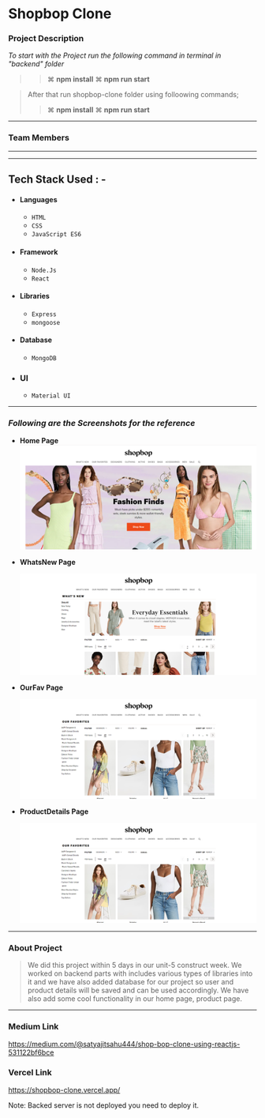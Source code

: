 # Shopbop Clone

### Project Description

_To start with the Project run the following command in terminal in "backend" folder_
> > ⌘ **npm install**
> > ⌘ **npm run start**

> After that run shopbop-clone folder using folloowing commands;
> > ⌘ **npm install**
> > ⌘ **npm run start**
---

### Team Members


---

---

## Tech Stack Used : -

- #### Languages
  - `HTML`
  - `CSS`
  - `JavaScript ES6`
- #### Framework
  - `Node.Js`
  - `React`
- #### Libraries
  - `Express`
  - `mongoose`
- #### Database
  - `MongoDB`
- ### UI
  - `Material UI`

---

### _Following are the Screenshots for the reference_

- **Home Page**
  ![Landing Page](https://github.com/Swapnil1296/Shopbop/blob/main/images/Home.PNG)

- **WhatsNew Page**

  ![Landing Page](https://github.com/Swapnil1296/Shopbop/blob/main/images/Whatsnew.PNG)


- **OurFav Page**

  ![Landing Page](https://github.com/Swapnil1296/Shopbop/blob/main/images/Ourfav.PNG)


- **ProductDetails Page**

  ![Landing Page](https://github.com/Swapnil1296/Shopbop/blob/main/images/prodDetail.PNG)


---

### About Project

> We did this project within 5 days in our unit-5 construct week. We worked on backend parts with includes various types of libraries into it and we have also added database for our project so user and product details will be saved and can be used accordingly. We have also add some cool functionality in our home page, product page.

---

### Medium Link
https://medium.com/@satyajitsahu444/shop-bop-clone-using-reactjs-531122bf6bce
### Vercel Link

https://shopbop-clone.vercel.app/

Note: Backed server is not deployed you need to deploy it.
